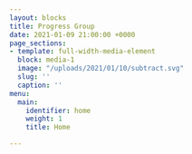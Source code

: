 ```yaml
---
layout: blocks
title: Progress Group
date: 2021-01-09 21:00:00 +0000
page_sections:
- template: full-width-media-element
  block: media-1
  image: "/uploads/2021/01/10/subtract.svg"
  slug: ''
  caption: ''
menu:
  main:
    identifier: home
    weight: 1
    title: Home

---
```

